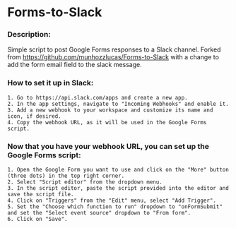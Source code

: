# Forms-to-Slack

### Description:
Simple script to post Google Forms responses to a Slack channel. Forked from https://github.com/munhozzlucas/Forms-to-Slack with a change to add the form email field to the slack message.


### How to set it up in Slack:
    1. Go to https://api.slack.com/apps and create a new app.
    2. In the app settings, navigate to "Incoming Webhooks" and enable it.
    3. Add a new webhook to your workspace and customize its name and icon, if desired.
    4. Copy the webhook URL, as it will be used in the Google Forms script.

### Now that you have your webhook URL, you can set up the Google Forms script:

    1. Open the Google Form you want to use and click on the "More" button (three dots) in the top right corner.
    2. Select "Script editor" from the dropdown menu.
    3. In the script editor, paste the script provided into the editor and save the script file.
    4. Click on "Triggers" from the "Edit" menu, select "Add Trigger".
    5. Set the "Choose which function to run" dropdown to "onFormSubmit" and set the "Select event source" dropdown to "From form".
    6. Click on "Save".


